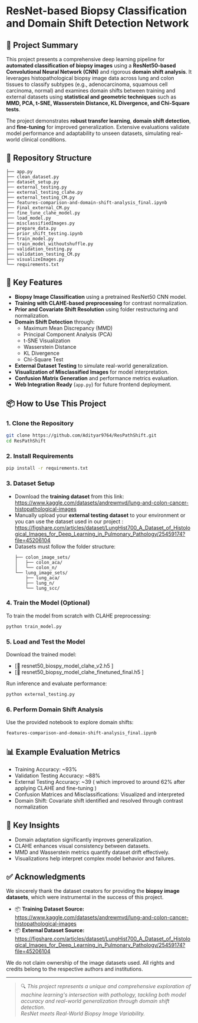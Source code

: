 # ResNet-based Biopsy Classification and Domain Shift Detection Network

## 🔬 Project Summary

This project presents a comprehensive deep learning pipeline for **automated classification of biopsy images** using a **ResNet50-based Convolutional Neural Network (CNN)** and rigorous **domain shift analysis**. It leverages histopathological biopsy image data across lung and colon tissues to classify subtypes (e.g., adenocarcinoma, squamous cell carcinoma, normal) and examines domain shifts between training and external datasets using **statistical and geometric techniques** such as **MMD, PCA, t-SNE, Wasserstein Distance, KL Divergence, and Chi-Square tests**.

The project demonstrates **robust transfer learning**, **domain shift detection**, and **fine-tuning** for improved generalization. Extensive evaluations validate model performance and adaptability to unseen datasets, simulating real-world clinical conditions.

## 📁 Repository Structure

```
├── app.py
├── clean_dataset.py
├── dataset_setup.py
├── external_testing.py
├── external_testing_clahe.py
├── external_testing_CM.py
├── features-comparison-and-domain-shift-analysis_final.ipynb
├── Final_external_CM.py
├── fine_tune_clahe_model.py
├── load_model.py
├── misclassifiedImages.py
├── prepare_data.py
├── prior_shift_testing.ipynb
├── train_model.py
├── train_model_withoutshuffle.py
├── validation_testing.py
├── validation_testing_CM.py
├── visualizeImages.py
└── requirements.txt
```

## 🚀 Key Features

- **Biopsy Image Classification** using a pretrained ResNet50 CNN model.
- **Training with CLAHE-based preprocessing** for contrast normalization.
- **Prior and Covariate Shift Resolution** using folder restructuring and normalization.
- **Domain Shift Detection** through:
  - Maximum Mean Discrepancy (MMD)
  - Principal Component Analysis (PCA)
  - t-SNE Visualization
  - Wasserstein Distance
  - KL Divergence
  - Chi-Square Test
- **External Dataset Testing** to simulate real-world generalization.
- **Visualization of Misclassified Images** for model interpretation.
- **Confusion Matrix Generation** and performance metrics evaluation.
- **Web Integration Ready** (`app.py`) for future frontend deployment.

## 📦 How to Use This Project

### 1. Clone the Repository

```bash
git clone https://github.com/Adityar9764/ResPathShift.git
cd ResPathShift
```

### 2. Install Requirements

```bash
pip install -r requirements.txt
```

### 3. Dataset Setup

- Download the **training dataset** from this link: https://www.kaggle.com/datasets/andrewmvd/lung-and-colon-cancer-histopathological-images
- Manually upload your **external testing dataset** to your environment or you can use the dataset used in our project : https://figshare.com/articles/dataset/LungHist700_A_Dataset_of_Histological_Images_for_Deep_Learning_in_Pulmonary_Pathology/25459174?file=45206104
- Datasets must follow the folder structure:
  ```
  ├── colon_image_sets/
  │   ├── colon_aca/
  │   └── colon_n/
  └── lung_image_sets/
      ├── lung_aca/
      ├── lung_n/
      └── lung_scc/
  ```

### 4. Train the Model (Optional)

To train the model from scratch with CLAHE preprocessing:

```bash
python train_model.py
```

### 5. Load and Test the Model

Download the trained model:
- [🔗 resnet50_biospy_model_clahe_v2.h5 ]
- [🔗 resnet50_biopsy_model_clahe_finetuned_final.h5 ]

Run inference and evaluate performance:

```bash
python external_testing.py
```

### 6. Perform Domain Shift Analysis

Use the provided notebook to explore domain shifts:

```bash
features-comparison-and-domain-shift-analysis_final.ipynb
```

## 📊 Example Evaluation Metrics

- Training Accuracy: ~93%
- Validation Testing Accuracy: ~88%
- External Testing Accuracy: ~39 ( which improved to around 62% after applying CLAHE and fine-tuning )
- Confusion Matrices and Misclassifications: Visualized and interpreted
- Domain Shift: Covariate shift identified and resolved through contrast normalization

## 🧠 Key Insights

- Domain adaptation significantly improves generalization.
- CLAHE enhances visual consistency between datasets.
- MMD and Wasserstein metrics quantify dataset drift effectively.
- Visualizations help interpret complex model behavior and failures.

## ✅ Acknowledgments

We sincerely thank the dataset creators for providing the **biopsy image datasets**, which were instrumental in the success of this project.

- 📦 **Training Dataset Source:** https://www.kaggle.com/datasets/andrewmvd/lung-and-colon-cancer-histopathological-images
- 📦 **External Dataset Source:** https://figshare.com/articles/dataset/LungHist700_A_Dataset_of_Histological_Images_for_Deep_Learning_in_Pulmonary_Pathology/25459174?file=45206104

We do not claim ownership of the image datasets used. All rights and credits belong to the respective authors and institutions.


---

> 🔍 *This project represents a unique and comprehensive exploration of machine learning's intersection with pathology, tackling both model accuracy and real-world generalization through domain shift detection.*  
> _ResNet meets Real-World Biopsy Image Variability._
